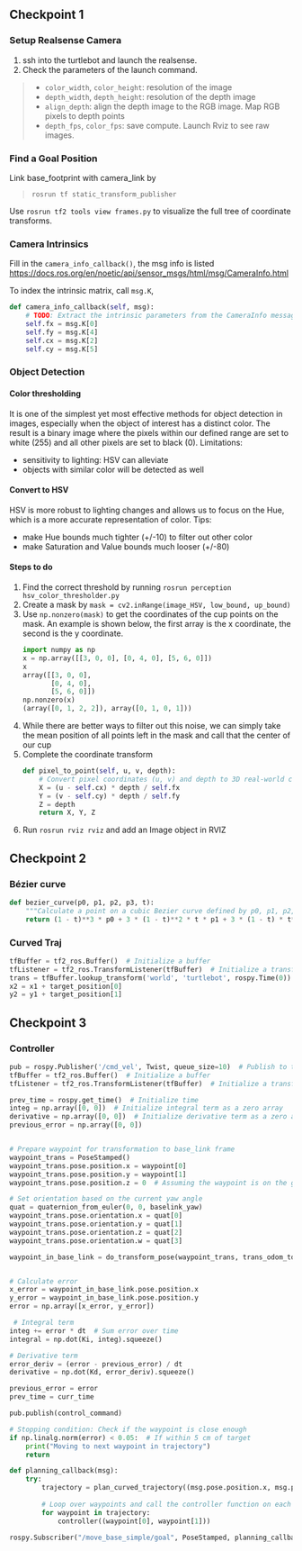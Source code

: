 ## Checkpoint 1
### Setup Realsense Camera
1. ssh into the turtlebot and launch the realsense.
2. Check the parameters of the launch command.
> * `color_width`, `color_height`: resolution of the image
> * `depth_width`, `depth_height`: resolution of the depth image
> * `align_depth`: align the depth image to the RGB image. Map RGB pixels to depth points
> * `depth_fps`, `color_fps`: save compute. Launch Rviz to see raw images.

### Find a Goal Position
Link base_footprint with camera_link by
> `rosrun tf static_transform_publisher`

Use `rosrun tf2 tools view frames.py` to visualize the full tree of coordinate transforms.

### Camera Intrinsics
Fill in the `camera_info_callback()`, the msg info is listed https://docs.ros.org/en/noetic/api/sensor_msgs/html/msg/CameraInfo.html

To index the intrinsic matrix, call `msg.K`, 
```python
def camera_info_callback(self, msg):
    # TODO: Extract the intrinsic parameters from the CameraInfo message
    self.fx = msg.K[0]
    self.fy = msg.K[4]
    self.cx = msg.K[2]
    self.cy = msg.K[5]
```
### Object Detection
#### Color thresholding
It is one of the simplest yet most effective methods for object detection in images, especially when the object of interest has a distinct color. The result is a binary image where the pixels within our defined range are set to white (255) and all other pixels are set to black (0). Limitations:
* sensitivity to lighting: HSV can alleviate
* objects with similar color will be detected as well

#### Convert to HSV
HSV is more robust to lighting changes and allows us to focus on the Hue, which is a more accurate representation of color. Tips:
* make Hue bounds much tighter (+/-10) to filter out other color
* make Saturation and Value bounds much looser (+/-80)

#### Steps to do
1. Find the correct threshold by running `rosrun perception hsv_color_thresholder.py`
2. Create a mask by `mask = cv2.inRange(image_HSV, low_bound, up_bound)`
3. Use `np.nonzero(mask)` to get the coordinates of the cup points on the mask. An example is shown below, the first array is the x coordinate, the second is the y coordinate.
    ```python
    import numpy as np
    x = np.array([[3, 0, 0], [0, 4, 0], [5, 6, 0]])
    x
    array([[3, 0, 0],
           [0, 4, 0],
           [5, 6, 0]])
    np.nonzero(x)
    (array([0, 1, 2, 2]), array([0, 1, 0, 1]))
    ```
4. While there are better ways to filter out this noise, we can simply take the mean position of all points left in the mask and call that the center of our cup
5. Complete the coordinate transform
    ```python
    def pixel_to_point(self, u, v, depth):
        # Convert pixel coordinates (u, v) and depth to 3D real-world coordinates
        X = (u - self.cx) * depth / self.fx
        Y = (v - self.cy) * depth / self.fy
        Z = depth
        return X, Y, Z
    ```
6. Run `rosrun rviz rviz` and add an Image object in RVIZ

## Checkpoint 2
### Bézier curve
```python
def bezier_curve(p0, p1, p2, p3, t):
    """Calculate a point on a cubic Bezier curve defined by p0, p1, p2, and p3 at parameter t."""
    return (1 - t)**3 * p0 + 3 * (1 - t)**2 * t * p1 + 3 * (1 - t) * t**2 * p2 + t**3 * p3
```
### Curved Traj
```python
tfBuffer = tf2_ros.Buffer()  # Initialize a buffer
tfListener = tf2_ros.TransformListener(tfBuffer)  # Initialize a transform listener
trans = tfBuffer.lookup_transform('world', 'turtlebot', rospy.Time(0))
x2 = x1 + target_position[0]
y2 = y1 + target_position[1]
```

## Checkpoint 3
### Controller
```python
pub = rospy.Publisher('/cmd_vel', Twist, queue_size=10)  # Publish to the cmd_vel topic
tfBuffer = tf2_ros.Buffer()  # Initialize a buffer
tfListener = tf2_ros.TransformListener(tfBuffer)  # Initialize a transform listener

prev_time = rospy.get_time()  # Initialize time
integ = np.array([0, 0])  # Initialize integral term as a zero array
derivative = np.array([0, 0])  # Initialize derivative term as a zero array
previous_error = np.array([0, 0]) 


# Prepare waypoint for transformation to base_link frame
waypoint_trans = PoseStamped()
waypoint_trans.pose.position.x = waypoint[0]
waypoint_trans.pose.position.y = waypoint[1]
waypoint_trans.pose.position.z = 0  # Assuming the waypoint is on the ground

# Set orientation based on the current yaw angle
quat = quaternion_from_euler(0, 0, baselink_yaw)
waypoint_trans.pose.orientation.x = quat[0]
waypoint_trans.pose.orientation.y = quat[1]
waypoint_trans.pose.orientation.z = quat[2]
waypoint_trans.pose.orientation.w = quat[3]

waypoint_in_base_link = do_transform_pose(waypoint_trans, trans_odom_to_base_link)


# Calculate error
x_error = waypoint_in_base_link.pose.position.x
y_error = waypoint_in_base_link.pose.position.y
error = np.array([x_error, y_error])

 # Integral term
integ += error * dt  # Sum error over time
integral = np.dot(Ki, integ).squeeze()

# Derivative term
error_deriv = (error - previous_error) / dt
derivative = np.dot(Kd, error_deriv).squeeze()

previous_error = error
prev_time = curr_time

pub.publish(control_command)

# Stopping condition: Check if the waypoint is close enough
if np.linalg.norm(error) < 0.05:  # If within 5 cm of target
    print("Moving to next waypoint in trajectory")
    return

def planning_callback(msg):
    try:
        trajectory = plan_curved_trajectory((msg.pose.position.x, msg.pose.position.y))  # Plan trajectory to target
    
        # Loop over waypoints and call the controller function on each waypoint
        for waypoint in trajectory:
            controller((waypoint[0], waypoint[1]))

rospy.Subscriber("/move_base_simple/goal", PoseStamped, planning_callback)
```
